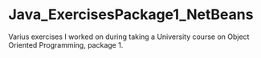 # Java_ExercisesPackage1_NetBeans

Varius exercises I worked on during taking a University course on Object Oriented Programming, package 1.
